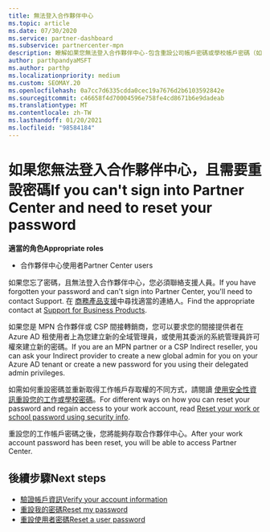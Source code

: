 ```yaml
---
title: 無法登入合作夥伴中心
ms.topic: article
ms.date: 07/30/2020
ms.service: partner-dashboard
ms.subservice: partnercenter-mpn
description: 瞭解如果您無法登入合作夥伴中心-包含重設公司帳戶密碼或學校帳戶密碼（如果您忘記的話）的資訊。
author: parthpandyaMSFT
ms.author: parthp
ms.localizationpriority: medium
ms.custom: SEOMAY.20
ms.openlocfilehash: 0a7cc7d6335cdda0cec19a7676d2b6103592842e
ms.sourcegitcommit: c46658f4d70004596e758fe4cd8671b6e9dadeab
ms.translationtype: MT
ms.contentlocale: zh-TW
ms.lasthandoff: 01/20/2021
ms.locfileid: "98584184"
---
```

# <a name="if-you-cant-sign-into-partner-center-and-need-to-reset-your-password"></a><span data-ttu-id="6d01e-103">如果您無法登入合作夥伴中心，且需要重設密碼</span><span class="sxs-lookup"><span data-stu-id="6d01e-103">If you can't sign into Partner Center and need to reset your password</span></span>

<span data-ttu-id="6d01e-104">**適當的角色**</span><span class="sxs-lookup"><span data-stu-id="6d01e-104">**Appropriate roles**</span></span>

- <span data-ttu-id="6d01e-105">合作夥伴中心使用者</span><span class="sxs-lookup"><span data-stu-id="6d01e-105">Partner Center users</span></span>

<span data-ttu-id="6d01e-106">如果您忘了密碼，且無法登入合作夥伴中心，您必須聯絡支援人員。</span><span class="sxs-lookup"><span data-stu-id="6d01e-106">If you have forgotten your password and can't sign into Partner Center, you'll need to contact Support.</span></span> <span data-ttu-id="6d01e-107">在 [商務產品支援](/microsoft-365/admin/contact-support-for-business-products)中尋找適當的連絡人。</span><span class="sxs-lookup"><span data-stu-id="6d01e-107">Find the appropriate contact at [Support for Business Products](/microsoft-365/admin/contact-support-for-business-products).</span></span> 

<span data-ttu-id="6d01e-108">如果您是 MPN 合作夥伴或 CSP 間接轉銷商，您可以要求您的間接提供者在 Azure AD 租使用者上為您建立新的全域管理員，或使用其委派的系統管理員許可權來建立新的密碼。</span><span class="sxs-lookup"><span data-stu-id="6d01e-108">If you are an MPN partner or a CSP Indirect reseller, you can ask your Indirect provider to create a new global admin for you on your Azure AD tenant or create a new password for you using their delegated admin privileges.</span></span> 

<span data-ttu-id="6d01e-109">如需如何重設密碼並重新取得工作帳戶存取權的不同方式，請閱讀 [使用安全性資訊重設您的工作或學校密碼](/azure/active-directory/user-help/active-directory-passwords-update-your-own-password#how-to-change-your-password)。</span><span class="sxs-lookup"><span data-stu-id="6d01e-109">For different ways on how you can reset your password and regain access to your work account, read [Reset your work or school password using security info](/azure/active-directory/user-help/active-directory-passwords-update-your-own-password#how-to-change-your-password).</span></span>

<span data-ttu-id="6d01e-110">重設您的工作帳戶密碼之後，您將能夠存取合作夥伴中心。</span><span class="sxs-lookup"><span data-stu-id="6d01e-110">After your work account password has been reset, you will be able to access Partner Center.</span></span> 

## <a name="next-steps"></a><span data-ttu-id="6d01e-111">後續步驟</span><span class="sxs-lookup"><span data-stu-id="6d01e-111">Next steps</span></span>

- [<span data-ttu-id="6d01e-112">驗證帳戶資訊</span><span class="sxs-lookup"><span data-stu-id="6d01e-112">Verify your account information</span></span>](verification-responses.md)
- [<span data-ttu-id="6d01e-113">重設我的密碼</span><span class="sxs-lookup"><span data-stu-id="6d01e-113">Reset my password</span></span>](reset-my-pasword.md)
- [<span data-ttu-id="6d01e-114">重設使用者密碼</span><span class="sxs-lookup"><span data-stu-id="6d01e-114">Reset a user password</span></span>](reset-a-user-password.md)
